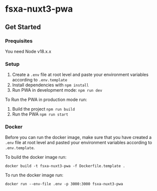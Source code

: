 # fsxa-nuxt3-pwa

## Get Started

### Prequisites

You need Node v18.x.x

### Setup

1. Create a `.env` file at root level and paste your environment variables according to `.env.template`
2. Install dependencies with `npm install`
3. Run PWA in development mode: `npm run dev`

To Run the PWA in production mode run:

1. Build the project `npm run build`
2. Run the PWA `npm run start`

### Docker

Before you can run the docker image, make sure that you have created a `.env` file at root level and pasted your environment variables according to `.env.template`.

To build the docker image run:

`docker build -t fsxa-nuxt3-pwa -f Dockerfile.template .`

To run the docker image run:

`docker run --env-file .env -p 3000:3000 fsxa-nuxt3-pwa`